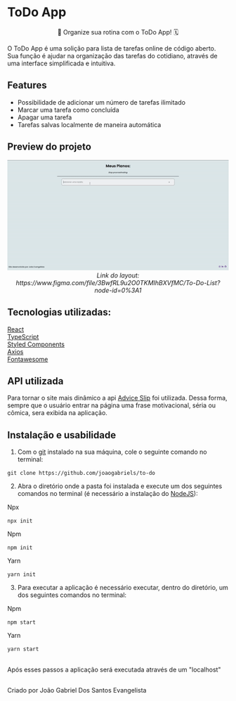 # ToDo App
<p align="center">
 📒 Organize sua rotina com o ToDo App! 🗓
</p>

O ToDo App é uma solição para lista de tarefas online de código aberto. Sua função é ajudar na organização das tarefas do cotidiano, através de uma interface simplificada e intuitiva.

## Features
- Possibilidade de adicionar um número de tarefas ilimitado
- Marcar uma tarefa como concluída 
- Apagar uma tarefa 
- Tarefas salvas localmente de maneira automática


## Preview do projeto
<div align="center">
  <img src="ToDoAppPreview.gif" alt="project preview"/>
</div>
<div align="center">
  <em>Link do layout: https://www.figma.com/file/3BwfRL9u2O0TKMIhBXVfMC/To-Do-List?node-id=0%3A1</em>
</div>
  
## Tecnologias utilizadas: 
  [React](https://reactjs.org/)</br>
  [TypeScript](https://www.typescriptlang.org/)</br>
  [Styled Components](https://styled-components.com/)</br>
  [Axios](https://github.com/axios/axios)</br>
  [Fontawesome](https://fontawesome.com/v5/docs/web/use-with/react)
  
## API utilizada
Para tornar o site mais dinâmico a api [Advice Slip](https://api.adviceslip.com/) foi utilizada. Dessa forma, sempre que o usuário entrar na página uma frase motivacional, séria ou cômica, sera exibida na aplicação. 

## Instalação e usabilidade
1. Com o [git](https://git-scm.com/) instalado na sua máquina, cole o seguinte comando no terminal:
```
git clone https://github.com/joaogabriels/to-do
```
2. Abra o diretório onde a pasta foi instalada e execute um dos seguintes comandos no terminal (é necessário a instalação do [NodeJS](https://nodejs.org/en/)):

Npx
```
npx init
```
Npm
```
npm init
```
Yarn
```
yarn init
```
3. Para executar a aplicação é necessário executar, dentro do diretório, um dos seguintes comandos no terminal:

Npm
```
npm start
```
Yarn
```
yarn start
```
<br>
Após esses passos a aplicação será executada através de um "localhost"

##

Criado por João Gabriel Dos Santos Evangelista 

